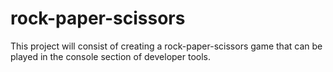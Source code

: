 # rock-paper-scissors

This project will consist of creating a rock-paper-scissors game that can be played in the console section of developer tools.